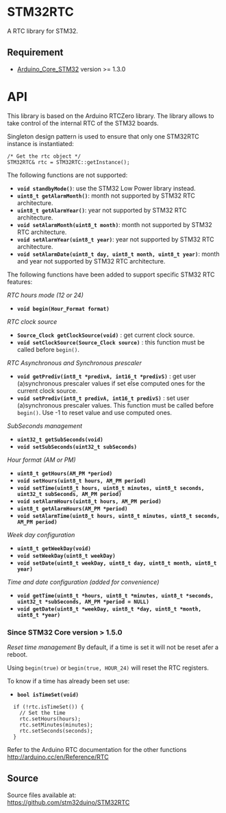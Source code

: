 # STM32RTC
A RTC library for STM32.

## Requirement
* [Arduino_Core_STM32](https://github.com/stm32duino/Arduino_Core_STM32) version >= 1.3.0

# API

This library is based on the Arduino RTCZero library.
The library allows to take control of the internal RTC of the STM32 boards.

Singleton design pattern is used to ensure that only one STM32RTC instance is instantiated:
```
/* Get the rtc object */
STM32RTC& rtc = STM32RTC::getInstance();
```

The following functions are not supported:

* **`void standbyMode()`**: use the STM32 Low Power library instead.
* **`uint8_t getAlarmMonth()`**: month not supported by STM32 RTC architecture.
* **`uint8_t getAlarmYear()`**: year not supported by STM32 RTC architecture.
* **`void setAlarmMonth(uint8_t month)`**: month not supported by STM32 RTC architecture.
* **`void setAlarmYear(uint8_t year)`**: year not supported by STM32 RTC architecture.
* **`void setAlarmDate(uint8_t day, uint8_t month, uint8_t year)`**: month and year not supported by STM32 RTC architecture.

The following functions have been added to support specific STM32 RTC features:

_RTC hours mode (12 or 24)_
* **`void begin(Hour_Format format)`**

_RTC clock source_
* **`Source_Clock getClockSource(void)`** : get current clock source.
* **`void setClockSource(Source_Clock source)`** : this function must be called before `begin()`.

_RTC Asynchronous and Synchronous prescaler_
* **`void getPrediv(int8_t *predivA, int16_t *predivS)`** : get user (a)synchronous prescaler values if set else computed ones for the current clock source.
* **`void setPrediv(int8_t predivA, int16_t predivS)`** : set user (a)synchronous prescaler values.  This function must be called before `begin()`. Use -1 to reset value and use computed ones.

_SubSeconds management_
* **`uint32_t getSubSeconds(void)`**
* **`void setSubSeconds(uint32_t subSeconds)`**

_Hour format (AM or PM)_
* **`uint8_t getHours(AM_PM *period)`**
* **`void setHours(uint8_t hours, AM_PM period)`**
* **`void setTime(uint8_t hours, uint8_t minutes, uint8_t seconds, uint32_t subSeconds, AM_PM period)`**
* **`void setAlarmHours(uint8_t hours, AM_PM period)`**
* **`uint8_t getAlarmHours(AM_PM *period)`**
* **`void setAlarmTime(uint8_t hours, uint8_t minutes, uint8_t seconds, AM_PM period)`**

_Week day configuration_
* **`uint8_t getWeekDay(void)`**
* **`void setWeekDay(uint8_t weekDay)`**
* **`void setDate(uint8_t weekDay, uint8_t day, uint8_t month, uint8_t year)`**

_Time and date configuration (added for convenience)_
* **`void getTime(uint8_t *hours, uint8_t *minutes, uint8_t *seconds, uint32_t *subSeconds, AM_PM *period = NULL)`**
* **`void getDate(uint8_t *weekDay, uint8_t *day, uint8_t *month, uint8_t *year)`**

### Since STM32 Core version > 1.5.0
_Reset time management_
By default, if a time is set it will not be reset afer a reboot.

Using `begin(true)` or `begin(true, HOUR_24)` will reset the RTC registers.

To know if a time has already been set use:
* **`bool isTimeSet(void)`**
```
  if (!rtc.isTimeSet()) {
    // Set the time
    rtc.setHours(hours);
    rtc.setMinutes(minutes);
    rtc.setSeconds(seconds);
  }
```

Refer to the Arduino RTC documentation for the other functions  
http://arduino.cc/en/Reference/RTC

## Source

Source files available at:  
https://github.com/stm32duino/STM32RTC
